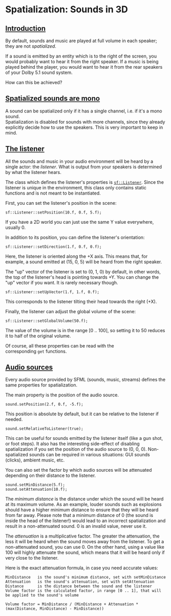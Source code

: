 # Spatialization: Sounds in 3D

## [Introduction](https://www.sfml-dev.org/tutorials/2.6/audio-spatialization.php#introduction)[](https://www.sfml-dev.org/tutorials/2.6/audio-spatialization.php#top "Top of the page")

By default, sounds and music are played at full volume in each speaker; they are not _spatialized_.

If a sound is emitted by an entity which is to the right of the screen, you would probably want to hear it from the right speaker. If a music is being played behind the player, you would want to hear it from the rear speakers of your Dolby 5.1 sound system.

How can this be achieved?

## [Spatialized sounds are mono](https://www.sfml-dev.org/tutorials/2.6/audio-spatialization.php#spatialized-sounds-are-mono)[](https://www.sfml-dev.org/tutorials/2.6/audio-spatialization.php#top "Top of the page")

A sound can be spatialized only if it has a single channel, i.e. if it's a mono sound.  
Spatialization is disabled for sounds with more channels, since they already explicitly decide how to use the speakers. This is very important to keep in mind.

## [The listener](https://www.sfml-dev.org/tutorials/2.6/audio-spatialization.php#the-listener)[](https://www.sfml-dev.org/tutorials/2.6/audio-spatialization.php#top "Top of the page")

All the sounds and music in your audio environment will be heard by a single actor: the _listener_. What is output from your speakers is determined by what the listener hears.

The class which defines the listener's properties is [`sf::Listener`](https://www.sfml-dev.org/documentation/2.6.0/classsf_1_1Listener.php "sf::Listener documentation"). Since the listener is unique in the environment, this class only contains static functions and is not meant to be instantiated.

First, you can set the listener's position in the scene:

```
sf::Listener::setPosition(10.f, 0.f, 5.f);
```

If you have a 2D world you can just use the same Y value everywhere, usually 0.

In addition to its position, you can define the listener's orientation:

```
sf::Listener::setDirection(1.f, 0.f, 0.f);
```

Here, the listener is oriented along the +X axis. This means that, for example, a sound emitted at (15, 0, 5) will be heard from the right speaker.

The "up" vector of the listener is set to (0, 1, 0) by default, in other words, the top of the listener's head is pointing towards +Y. You can change the "up" vector if you want. It is rarely necessary though.

```
sf::Listener::setUpVector(1.f, 1.f, 0.f);
```

This corresponds to the listener tilting their head towards the right (+X).

Finally, the listener can adjust the global volume of the scene:

```
sf::Listener::setGlobalVolume(50.f);
```

The value of the volume is in the range [0 .. 100], so setting it to 50 reduces it to half of the original volume.

Of course, all these properties can be read with the corresponding `get` functions.

## [Audio sources](https://www.sfml-dev.org/tutorials/2.6/audio-spatialization.php#audio-sources)[](https://www.sfml-dev.org/tutorials/2.6/audio-spatialization.php#top "Top of the page")

Every audio source provided by SFML (sounds, music, streams) defines the same properties for spatialization.

The main property is the position of the audio source.

```
sound.setPosition(2.f, 0.f, -5.f);
```

This position is absolute by default, but it can be relative to the listener if needed.

```
sound.setRelativeToListener(true);
```

This can be useful for sounds emitted by the listener itself (like a gun shot, or foot steps). It also has the interesting side-effect of disabling spatialization if you set the position of the audio source to (0, 0, 0). Non-spatialized sounds can be required in various situations: GUI sounds (clicks), ambient music, etc.

You can also set the factor by which audio sources will be attenuated depending on their distance to the listener.

```
sound.setMinDistance(5.f);
sound.setAttenuation(10.f);
```

The _minimum distance_ is the distance under which the sound will be heard at its maximum volume. As an example, louder sounds such as explosions should have a higher minimum distance to ensure that they will be heard from far away. Please note that a minimum distance of 0 (the sound is inside the head of the listener!) would lead to an incorrect spatialization and result in a non-attenuated sound. 0 is an invalid value, never use it.

The _attenuation_ is a multiplicative factor. The greater the attenuation, the less it will be heard when the sound moves away from the listener. To get a non-attenuated sound, you can use 0. On the other hand, using a value like 100 will highly attenuate the sound, which means that it will be heard only if very close to the listener.

Here is the exact attenuation formula, in case you need accurate values:

```
MinDistance   is the sound's minimum distance, set with setMinDistance
Attenuation   is the sound's attenuation, set with setAttenuation
Distance      is the distance between the sound and the listener
Volume factor is the calculated factor, in range [0 .. 1], that will be applied to the sound's volume

Volume factor = MinDistance / (MinDistance + Attenuation * (max(Distance, MinDistance) - MinDistance))
```